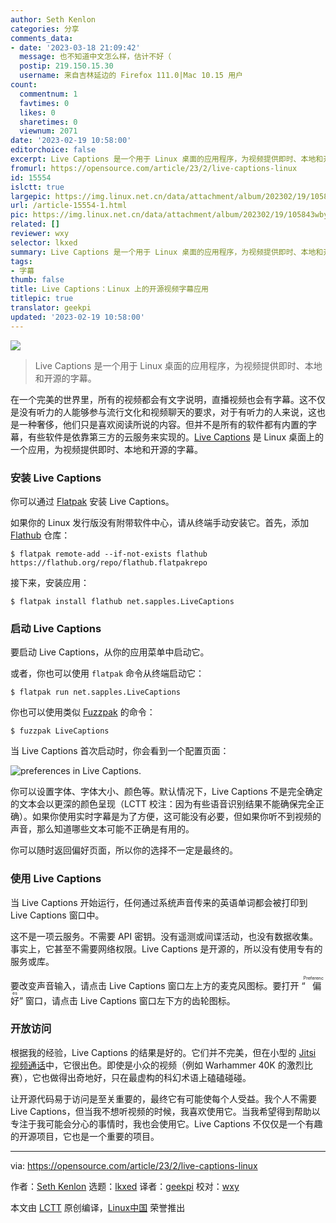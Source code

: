 ```yaml
---
author: Seth Kenlon
categories: 分享
comments_data:
- date: '2023-03-18 21:09:42'
  message: 也不知道中文怎么样，估计不好（
  postip: 219.150.15.30
  username: 来自吉林延边的 Firefox 111.0|Mac 10.15 用户
count:
  commentnum: 1
  favtimes: 0
  likes: 0
  sharetimes: 0
  viewnum: 2071
date: '2023-02-19 10:58:00'
editorchoice: false
excerpt: Live Captions 是一个用于 Linux 桌面的应用程序，为视频提供即时、本地和开源的字幕。
fromurl: https://opensource.com/article/23/2/live-captions-linux
id: 15554
islctt: true
largepic: https://img.linux.net.cn/data/attachment/album/202302/19/105843wbyojjof4yypyo6b.jpg
url: /article-15554-1.html
pic: https://img.linux.net.cn/data/attachment/album/202302/19/105843wbyojjof4yypyo6b.jpg.thumb.jpg
related: []
reviewer: wxy
selector: lkxed
summary: Live Captions 是一个用于 Linux 桌面的应用程序，为视频提供即时、本地和开源的字幕。
tags:
- 字幕
thumb: false
title: Live Captions：Linux 上的开源视频字幕应用
titlepic: true
translator: geekpi
updated: '2023-02-19 10:58:00'
---
```


![](https://img.linux.net.cn/data/attachment/album/202302/19/105843wbyojjof4yypyo6b.jpg)



> 
> Live Captions 是一个用于 Linux 桌面的应用程序，为视频提供即时、本地和开源的字幕。
> 
> 
> 


在一个完美的世界里，所有的视频都会有文字说明，直播视频也会有字幕。这不仅是没有听力的人能够参与流行文化和视频聊天的要求，对于有听力的人来说，这也是一种奢侈，他们只是喜欢阅读所说的内容。但并不是所有的软件都有内置的字幕，有些软件是依靠第三方的云服务来实现的。[Live Captions](https://github.com/abb128/LiveCaptions) 是 Linux 桌面上的一个应用，为视频提供即时、本地和开源的字幕。


### 安装 Live Captions


你可以通过 [Flatpak](https://opensource.com/article/21/11/install-flatpak-linux) 安装 Live Captions。


如果你的 Linux 发行版没有附带软件中心，请从终端手动安装它。首先，添加 [Flathub](https://flathub.org/apps/details/net.sapples.LiveCaptions) 仓库：



```
$ flatpak remote-add --if-not-exists flathub https://flathub.org/repo/flathub.flatpakrepo

```

接下来，安装应用：



```
$ flatpak install flathub net.sapples.LiveCaptions

```

### 启动 Live Captions


要启动 Live Captions，从你的应用菜单中启动它。


或者，你也可以使用 `flatpak` 命令从终端启动它：



```
$ flatpak run net.sapples.LiveCaptions

```

你也可以使用类似 [Fuzzpak](https://www.redhat.com/sysadmin/launch-flatpaks-terminal-fuzzpak) 的命令：



```
$ fuzzpak LiveCaptions

```

当 Live Captions 首次启动时，你会看到一个配置页面：


![preferences in Live Captions.](https://img.linux.net.cn/data/attachment/album/202302/19/105924bdacjawgykzjyllk.jpg)


你可以设置字体、字体大小、颜色等。默认情况下，Live Captions 不是完全确定的文本会以更深的颜色呈现（LCTT 校注：因为有些语音识别结果不能确保完全正确）。如果你使用实时字幕是为了方便，这可能没有必要，但如果你听不到视频的声音，那么知道哪些文本可能不正确是有用的。


你可以随时返回偏好页面，所以你的选择不一定是最终的。


### 使用 Live Captions


当 Live Captions 开始运行，任何通过系统声音传来的英语单词都会被打印到 Live Captions 窗口中。


这不是一项云服务。不需要 API 密钥。没有遥测或间谍活动，也没有数据收集。事实上，它甚至不需要网络权限。Live Captions 是开源的，所以没有使用专有的服务或库。


要改变声音输入，请点击 Live Captions 窗口左上方的麦克风图标。要打开 “<ruby> 偏好 <rt>  Preferences </rt></ruby>” 窗口，请点击 Live Captions 窗口左下方的齿轮图标。


### 开放访问


根据我的经验，Live Captions 的结果是好的。它们并不完美，但在小型的 [Jitsi 视频通话](https://opensource.com/article/21/9/alternatives-zoom)中，它很出色。即使是小众的视频（例如 Warhammer 40K 的激烈比赛），它也做得出奇地好，只在最虚构的科幻术语上磕磕碰碰。


让开源代码易于访问是至关重要的，最终它有可能使每个人受益。我个人不需要 Live Captions，但当我不想听视频的时候，我喜欢使用它。当我希望得到帮助以专注于我可能会分心的事情时，我也会使用它。Live Captions 不仅仅是一个有趣的开源项目，它也是一个重要的项目。




---


via: <https://opensource.com/article/23/2/live-captions-linux>


作者：[Seth Kenlon](https://opensource.com/users/seth) 选题：[lkxed](https://github.com/lkxed) 译者：[geekpi](https://github.com/geekpi) 校对：[wxy](https://github.com/wxy)


本文由 [LCTT](https://github.com/LCTT/TranslateProject) 原创编译，[Linux中国](https://linux.cn/) 荣誉推出